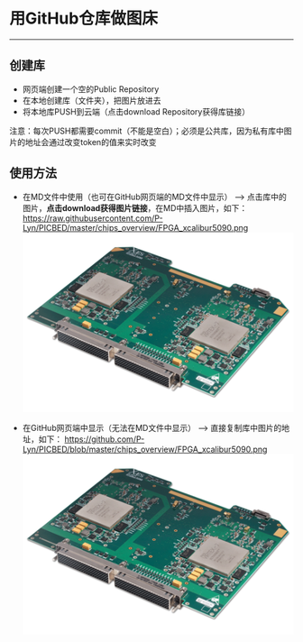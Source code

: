 # 用GitHub仓库做图床
---

## 创建库
* 网页端创建一个空的Public Repository
* 在本地创建库（文件夹），把图片放进去
* 将本地库PUSH到云端（点击download Repository获得库链接）

注意：每次PUSH都需要commit（不能是空白）；必须是公共库，因为私有库中图片的地址会通过改变token的值来实时改变

## 使用方法

* 在MD文件中使用（也可在GitHub网页端的MD文件中显示） --> 点击库中的图片，**点击download获得图片链接**，在MD中插入图片，如下：
https://raw.githubusercontent.com/P-Lyn/PICBED/master/chips_overview/FPGA_xcalibur5090.png
![](https://raw.githubusercontent.com/P-Lyn/PICBED/master/chips_overview/FPGA_xcalibur5090.png)


* 在GitHub网页端中显示（无法在MD文件中显示） --> 直接复制库中图片的地址，如下：
https://github.com/P-Lyn/PICBED/blob/master/chips_overview/FPGA_xcalibur5090.png
![](https://github.com/P-Lyn/PICBED/blob/master/chips_overview/FPGA_xcalibur5090.png)
